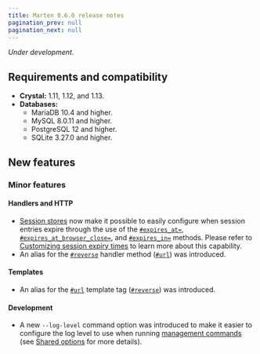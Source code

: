 ```yaml
---
title: Marten 0.6.0 release notes
pagination_prev: null
pagination_next: null
---
```


_Under development._

## Requirements and compatibility

* **Crystal:** 1.11, 1.12, and 1.13.
* **Databases:**
  * MariaDB 10.4 and higher.
  * MySQL 8.0.11 and higher.
  * PostgreSQL 12 and higher.
  * SQLite 3.27.0 and higher.

## New features

### Minor features

#### Handlers and HTTP

* [Session stores](../../handlers-and-http/sessions.md) now make it possible to easily configure when session entries expire through the use of the [`#expires_at=`](pathname:///api/dev/Marten/HTTP/Session/Store/Base.html#expires_at%3D(value%3ATime)-instance-method), [`#expires_at_browser_close=`](pathname:///api/dev/Marten/HTTP/Session/Store/Base.html#expires_at_browser_close%3D(value%3ABool)-instance-method), and [`#expires_in=`](pathname:///api/dev/Marten/HTTP/Session/Store/Base.html#expires_in%3D(value%3ATime%3A%3ASpan)-instance-method) methods. Please refer to [Customizing session expiry times](../../handlers-and-http/sessions.md#customizing-session-expiry-times) to learn more about this capability.
* An alias for the [`#reverse`](pathname:///api/dev/Marten/Handlers/Base.html#reverse(*args%2C**options)-instance-method) handler method ([`#url`](pathname:///api/dev/Marten/Handlers/Base.html#url(name%3AString|Symbol%2C**kwargs)%3AString-instance-method)) was introduced.

#### Templates

* An alias for the [`#url`](../../templates/reference/tags.md#url) template tag ([`#reverse`](../../templates/reference/tags.md#reverse)) was introduced.

#### Development

* A new `--log-level` command option was introduced to make it easier to configure the log level to use when running [management commands](../../development/management-commands.md) (see [Shared options](../../development/management-commands.md#shared-options) for more details).
